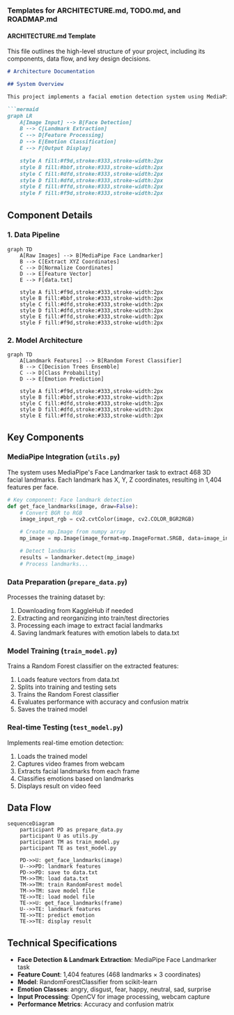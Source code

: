 ### Templates for ARCHITECTURE.md, TODO.md, and ROADMAP.md

#### ARCHITECTURE.md Template
This file outlines the high-level structure of your project, including its components, data flow, and key design decisions.

```markdown
# Architecture Documentation

## System Overview

This project implements a facial emotion detection system using MediaPipe for facial landmark extraction and a Random Forest classifier for emotion prediction.

```mermaid
graph LR
    A[Image Input] --> B[Face Detection]
    B --> C[Landmark Extraction]
    C --> D[Feature Processing]
    D --> E[Emotion Classification]
    E --> F[Output Display]

    style A fill:#f9d,stroke:#333,stroke-width:2px
    style B fill:#bbf,stroke:#333,stroke-width:2px
    style C fill:#dfd,stroke:#333,stroke-width:2px
    style D fill:#dfd,stroke:#333,stroke-width:2px
    style E fill:#ffd,stroke:#333,stroke-width:2px
    style F fill:#f9d,stroke:#333,stroke-width:2px
```

## Component Details

### 1. Data Pipeline

```mermaid
graph TD
    A[Raw Images] --> B[MediaPipe Face Landmarker]
    B --> C[Extract XYZ Coordinates]
    C --> D[Normalize Coordinates]
    D --> E[Feature Vector]
    E --> F[data.txt]

    style A fill:#f9d,stroke:#333,stroke-width:2px
    style B fill:#bbf,stroke:#333,stroke-width:2px
    style C fill:#dfd,stroke:#333,stroke-width:2px
    style D fill:#dfd,stroke:#333,stroke-width:2px
    style E fill:#ffd,stroke:#333,stroke-width:2px
    style F fill:#f9d,stroke:#333,stroke-width:2px
```

### 2. Model Architecture

```mermaid
graph TD
    A[Landmark Features] --> B[Random Forest Classifier]
    B --> C[Decision Trees Ensemble]
    C --> D[Class Probability]
    D --> E[Emotion Prediction]

    style A fill:#f9d,stroke:#333,stroke-width:2px
    style B fill:#bbf,stroke:#333,stroke-width:2px
    style C fill:#dfd,stroke:#333,stroke-width:2px
    style D fill:#dfd,stroke:#333,stroke-width:2px
    style E fill:#ffd,stroke:#333,stroke-width:2px
```

## Key Components

### MediaPipe Integration (`utils.py`)

The system uses MediaPipe's Face Landmarker task to extract 468 3D facial landmarks. Each landmark has X, Y, Z coordinates, resulting in 1,404 features per face.

```python
# Key component: Face landmark detection
def get_face_landmarks(image, draw=False):
    # Convert BGR to RGB
    image_input_rgb = cv2.cvtColor(image, cv2.COLOR_BGR2RGB)

    # Create mp.Image from numpy array
    mp_image = mp.Image(image_format=mp.ImageFormat.SRGB, data=image_input_rgb)

    # Detect landmarks
    results = landmarker.detect(mp_image)
    # Process landmarks...
```

### Data Preparation (`prepare_data.py`)

Processes the training dataset by:
1. Downloading from KaggleHub if needed
2. Extracting and reorganizing into train/test directories
3. Processing each image to extract facial landmarks
4. Saving landmark features with emotion labels to data.txt

### Model Training (`train_model.py`)

Trains a Random Forest classifier on the extracted features:
1. Loads feature vectors from data.txt
2. Splits into training and testing sets
3. Trains the Random Forest classifier
4. Evaluates performance with accuracy and confusion matrix
5. Saves the trained model

### Real-time Testing (`test_model.py`)

Implements real-time emotion detection:
1. Loads the trained model
2. Captures video frames from webcam
3. Extracts facial landmarks from each frame
4. Classifies emotions based on landmarks
5. Displays result on video feed

## Data Flow

```mermaid
sequenceDiagram
    participant PD as prepare_data.py
    participant U as utils.py
    participant TM as train_model.py
    participant TE as test_model.py

    PD->>U: get_face_landmarks(image)
    U-->>PD: landmark features
    PD->>PD: save to data.txt
    TM->>TM: load data.txt
    TM->>TM: train RandomForest model
    TM->>TM: save model file
    TE->>TE: load model file
    TE->>U: get_face_landmarks(frame)
    U-->>TE: landmark features
    TE->>TE: predict emotion
    TE->>TE: display result
```

## Technical Specifications

- **Face Detection & Landmark Extraction**: MediaPipe Face Landmarker task
- **Feature Count**: 1,404 features (468 landmarks × 3 coordinates)
- **Model**: RandomForestClassifier from scikit-learn
- **Emotion Classes**: angry, disgust, fear, happy, neutral, sad, surprise
- **Input Processing**: OpenCV for image processing, webcam capture
- **Performance Metrics**: Accuracy and confusion matrix
```


